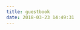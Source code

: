 ```yaml
---
title: guestbook
date: 2018-03-23 14:49:31
---
```

  <div class="ds-recent-visitors" data-num-items="28" data-avatar-size="42" id="ds-recent-visitors"></div>
